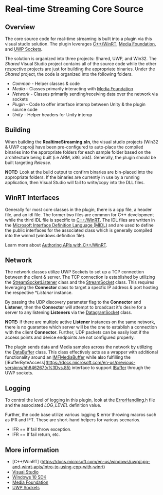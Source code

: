 # Real-time Streaming Core Source

## Overview

The core source code for real-time streaming is built into a plugin via this visual studio solution. The plugin leverages [C++/WinRT](https://docs.microsoft.com/en-us/windows/uwp/cpp-and-winrt-apis/intro-to-using-cpp-with-winrt), [Media Foundation](https://docs.microsoft.com/en-us/windows/desktop/medfound/microsoft-media-foundation-sdk), and [UWP Sockets](https://docs.microsoft.com/en-us/windows/uwp/networking/sockets).

The solution is organized into three projects: Shared, UWP, and Win32. The *Shared* Visual Studio project contains all of the source code while the other respective projects are just for building the appropriate binaries. Under the *Shared* project, the code is organized into the following folders.

- *Common* - Helper classes & code
- *Media* - Classes primarily interacting with [Media Foundation](https://docs.microsoft.com/en-us/windows/desktop/medfound/microsoft-media-foundation-sdk)
- *Network* - Classes primarily sending/receiving data over the network via sockets
- *Plugin* - Code to offer interface interop between Unity & the plugin source code
- *Unity* - Helper headers for Unity interop

## Building

When building the **RealtimeStreaming.sln**, the visual studio projects (Win32 & UWP csproj) have been pre-configured to auto-place the compiled binaries into the appropriate folders for each sample folder based on the architecture being built (i.e ARM, x86, x64). Generally, the plugin should be built targeting *Release*.

**NOTE:** Look at the build output to confirm binaries are bin-placed into the appropriate folders. If the binaries are currently in use by a running application, then Visual Studio will fail to write/copy into the DLL files.

## WinRT Interfaces

Generally for most core classes in the plugin, there is a cpp file, a header file, and an idl file. The former two files are common for C++ development while the third IDL file is specific to [C++/WinRT](https://docs.microsoft.com/en-us/windows/uwp/cpp-and-winrt-apis/intro-to-using-cpp-with-winrt). The IDL files are written in the [Microsoft Interface Definition Language (MIDL)](https://docs.microsoft.com/en-us/uwp/midl-3/intro) and are used to define the public interfaces for the associated class which is generally compiled into the winmd (windows definition file). 

Learn more about [Authoring APIs with C++/WinRT](https://docs.microsoft.com/en-us/windows/uwp/cpp-and-winrt-apis/author-apis).

## Network

The network classes utilize UWP Sockets to set up a TCP connection between the client & server. The TCP connection is established by utilizing the [StreamSocketListener](https://docs.microsoft.com/en-us/uwp/api/Windows.Networking.Sockets.StreamSocketListener) class and the [StreamSocket](https://docs.microsoft.com/en-us/uwp/api/Windows.Networking.Sockets.StreamSocket) class. This requires leveraging the **Connector** class to target a specfic IP address & port hosting the respective **Listener* instance. 

By passing the UDP discovery parameter flag to the **Connector** and **Listener**, then the **Connector** will attempt to broadcast it's desire for a server to any listening **Listeners** via the [DatagramSocket](https://docs.microsoft.com/en-us/uwp/api/Windows.Networking.Sockets.DatagramSocket) class. 

**NOTE:** If there are multiple active **Listener** instances on the same network, there is no guarantee which server will be the one to establish a connection with the client **Connector**. Further, UDP packets can be easily lost if the access points and device endpoints are not configured properly. 

The plugin sends data and Media samples across the network by utilizing the [DataBuffer](source/shared/databuffer.h) class. This class effectively acts as a wrapper with additional functionality around an [IMFMediaBuffer](https://docs.microsoft.com/en-us/windows/desktop/api/mfobjects/nn-mfobjects-imfmediabuffer) while also fulfilling the [IBufferByteAccess](https://docs.microsoft.com/en-us/previous-versions/hh846267(v%3Dvs.85) interface to support [IBuffer](https://docs.microsoft.com/en-us/uwp/api/windows.storage.streams.ibuffer) through the UWP sockets.

## Logging

To control the level of logging in this plugin, look at the [ErrorHandling.h](source/shared/errorhandling.h) file and the associated *LOG_LEVEL* definition value. 

Further, the code base utilize various logging & error throwing macros such as IFR and IFT. These are short-hand helpers for various scenarios.

- IFR == If fail throw exception. 
- IFR == If fail return, etc.

## More information

- [C++/WinRT] (https://docs.microsoft.com/en-us/windows/uwp/cpp-and-winrt-apis/intro-to-using-cpp-with-winrt)
- [Visual Studio](https://visualstudio.microsoft.com/vs/whatsnew/)
- [Windows 10 SDK](https://developer.microsoft.com/en-us/windows/downloads/windows-10-sdk)
- [Media Foundation](https://docs.microsoft.com/en-us/windows/desktop/medfound/microsoft-media-foundation-sdk)
- [UWP Sockets](https://docs.microsoft.com/en-us/windows/uwp/networking/sockets)